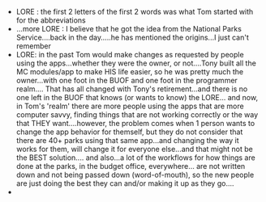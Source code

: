 - LORE : the first 2 letters of the first 2 words was what Tom started with for the abbreviations
- ...more LORE : I believe that he got the idea from the National Parks Service....back in the day…..he has mentioned the origins...I just can't remember
- LORE: in the past Tom would make changes as requested by people using the apps...whether they were the owner, or not....Tony built all the MC modules/app to make HIS life easier, so he was pretty much the owner...with one foot in the BUOF and one foot in the programmer realm.... That has all changed with Tony's retirement...and there is no one left in the BUOF that knows (or wants to know) the LORE... and now, in Tom's 'realm' there are more people using the apps that are more computer savvy, finding things that are not working correctly or the way that THEY want....however, the problem comes when 1 person wants to change the app behavior for themself, but they do not consider that there are 40+ parks using that same app...and changing the way it works for them, will change it for everyone else...and that might not be the BEST solution.... and also...a lot of the workflows for how things are done at the parks, in the budget office, everywhere... are not written down and not being passed down (word-of-mouth), so the new people are just doing the best they can and/or making it up as they go....
- 
